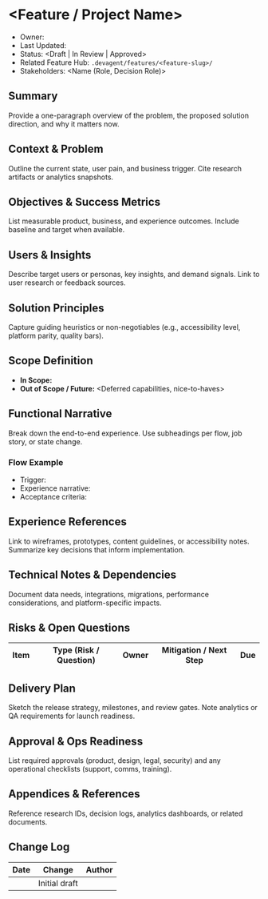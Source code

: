 # <Feature / Project Name>

- Owner: <SpecArchitect or DRI>
- Last Updated: <YYYY-MM-DD>
- Status: <Draft | In Review | Approved>
- Related Feature Hub: `.devagent/features/<feature-slug>/`
- Stakeholders: <Name (Role, Decision Role)>

## Summary
Provide a one-paragraph overview of the problem, the proposed solution direction, and why it matters now.

## Context & Problem
Outline the current state, user pain, and business trigger. Cite research artifacts or analytics snapshots.

## Objectives & Success Metrics
List measurable product, business, and experience outcomes. Include baseline and target when available.

## Users & Insights
Describe target users or personas, key insights, and demand signals. Link to user research or feedback sources.

## Solution Principles
Capture guiding heuristics or non-negotiables (e.g., accessibility level, platform parity, quality bars).

## Scope Definition
- **In Scope:** <Capabilities or scenarios included>
- **Out of Scope / Future:** <Deferred capabilities, nice-to-haves>

## Functional Narrative
Break down the end-to-end experience. Use subheadings per flow, job story, or state change.

### Flow Example
- Trigger:
- Experience narrative:
- Acceptance criteria:

## Experience References
Link to wireframes, prototypes, content guidelines, or accessibility notes. Summarize key decisions that inform implementation.

## Technical Notes & Dependencies
Document data needs, integrations, migrations, performance considerations, and platform-specific impacts.

## Risks & Open Questions
| Item | Type (Risk / Question) | Owner | Mitigation / Next Step | Due |
| --- | --- | --- | --- | --- |

## Delivery Plan
Sketch the release strategy, milestones, and review gates. Note analytics or QA requirements for launch readiness.

## Approval & Ops Readiness
List required approvals (product, design, legal, security) and any operational checklists (support, comms, training).

## Appendices & References
Reference research IDs, decision logs, analytics dashboards, or related documents.

## Change Log
| Date | Change | Author |
| --- | --- | --- |
| <YYYY-MM-DD> | Initial draft | <Name> |
